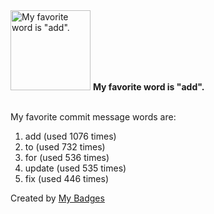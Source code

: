<img src="https://github.com/my-badges/my-badges/blob/master/src/all-badges/favorite-word/favorite-word.png?raw=true" alt="My favorite word is &quot;add&quot;." title="My favorite word is &quot;add&quot;." width="128">
<strong>My favorite word is &quot;add&quot;.</strong>
<br><br>

My favorite commit message words are:

1. add (used 1076 times)
2. to (used 732 times)
3. for (used 536 times)
4. update (used 535 times)
5. fix (used 446 times)


Created by <a href="https://github.com/my-badges/my-badges">My Badges</a>